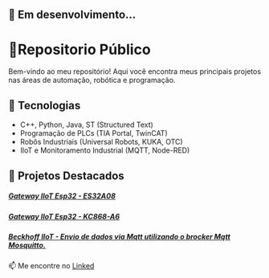 ## 🔧 Em desenvolvimento...

# 🚀Repositorio Público 

Bem-vindo ao meu repositório! Aqui você encontra meus principais projetos nas áreas de automação, robótica e programação.  

## 🔧 Tecnologias  
- C++, Python, Java, ST (Structured Text)  
- Programação de PLCs (TIA Portal, TwinCAT)  
- Robôs Industriais (Universal Robots, KUKA, OTC)  
- IIoT e Monitoramento Industrial (MQTT, Node-RED)  

## 🌟 Projetos Destacados 
##### [Gateway IIoT Esp32 - ES32A08](https://github.com/Vitorlucaszulian/Public-Repository/blob/main/Projetos%20/Gateway%20IIoT%20Esp32%20-%20ES32A08%20/README.md)
##### [Gateway IIoT Esp32 - KC868-A6](https://github.com/Vitorlucaszulian/Public-Repository/blob/main/Projetos%20/Gateway%20IIoT%20Esp32%20-%20KC868-A6%20%20/README.md)
##### [Beckhoff IIoT - Envio de dados via Mqtt utilizando o brocker Mqtt Mosquitto.](https://github.com/Vitorlucaszulian/Public-Repository/blob/main/Projetos%20/Beckhoff%20-%20Exemplo%20Mqtt%20/README.md) 



📫 Me encontre no [Linked ](https://www.linkedin.com/in/vitor-lucas-zulian/)
